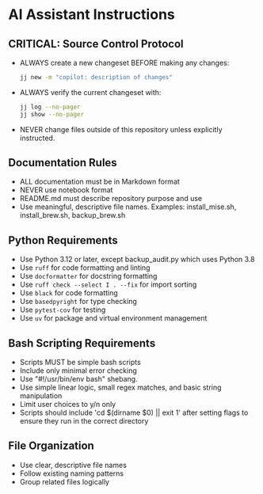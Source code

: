 # AI Assistant Instructions

## CRITICAL: Source Control Protocol

- ALWAYS create a new changeset BEFORE making any changes:

   ```bash
   jj new -m "copilot: description of changes"
   ```

- ALWAYS verify the current changeset with:

   ```bash
   jj log --no-pager
   jj show --no-pager
   ```

- NEVER change files outside of this repository unless explicitly instructed.

## Documentation Rules

- ALL documentation must be in Markdown format
- NEVER use notebook format
- README.md must describe repository purpose and use
- Use meaningful, descriptive file names. Examples: install_mise.sh, install_brew.sh, backup_brew.sh

## Python Requirements

- Use Python 3.12 or later, except backup_audit.py which uses Python 3.8
- Use `ruff` for code formatting and linting
- Use `docformatter` for docstring formatting
- Use `ruff check --select I . --fix` for import sorting
- Use `black` for code formatting
- Use `basedpyright` for type checking
- Use `pytest-cov` for testing
- Use `uv` for package and virtual environment management

## Bash Scripting Requirements

- Scripts MUST be simple bash scripts
- Include only minimal error checking
- Use "#!/usr/bin/env bash" shebang.
- Use simple linear logic, small regex matches, and basic string manipulation
- Limit user choices to y/n only
- Scripts should include 'cd $(dirname $0) || exit 1' after setting flags to ensure they run in the correct directory

## File Organization

- Use clear, descriptive file names
- Follow existing naming patterns
- Group related files logically
